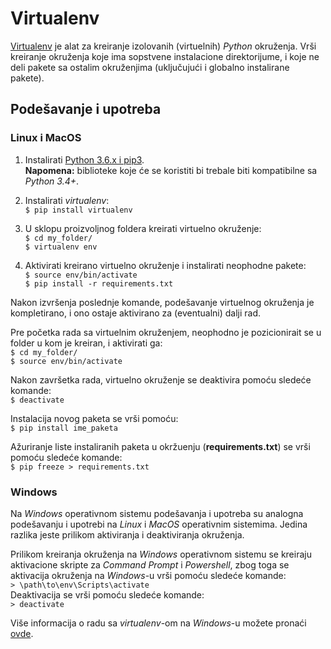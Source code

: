 # Virtualenv  

<a href="https://virtualenv.pypa.io/en/stable/">Virtualenv</a> je alat za kreiranje izolovanih (virtuelnih) *Python* okruženja. Vrši kreiranje okruženja koje ima sopstvene instalacione direktorijume, i koje ne deli pakete sa ostalim okruženjima (uključujući i globalno instalirane pakete).  

## Podešavanje i upotreba

### Linux i MacOS

1. Instalirati <a href="https://www.python.org/downloads/">Python 3.6.x i pip3</a>.  
**Napomena:** biblioteke koje će se koristiti bi trebale biti kompatibilne sa *Python 3.4+*. 

2. Instalirati *virtualenv*:  
`$ pip install virtualenv`  

3. U sklopu proizvoljnog foldera kreirati virtuelno okruženje:  
`$ cd my_folder/`  
`$ virtualenv env` 

4. Aktivirati kreirano virtuelno okruženje i instalirati neophodne pakete:  
`$ source env/bin/activate`  
`$ pip install -r requirements.txt`

Nakon izvršenja poslednje komande, podešavanje virtuelnog okruženja je kompletirano, i ono ostaje aktivirano za (eventualni) dalji rad.

Pre početka rada sa virtuelnim okruženjem, neophodno je pozicionirait se u folder u kom je kreiran, i aktivirati ga:  
`$ cd my_folder/`  
`$ source env/bin/activate`  

Nakon završetka rada, virtuelno okruženje se deaktivira pomoću sledeće komande:  
`$ deactivate`  

Instalacija novog paketa se vrši pomoću:  
`$ pip install ime_paketa`  

Ažuriranje liste instaliranih paketa u okržuenju (**requirements.txt**) se vrši pomoću sledeće komande:  
`$ pip freeze > requirements.txt`  


### Windows  

Na *Windows* operativnom sistemu podešavanja i upotreba su analogna podešavanju i upotrebi na *Linux* i *MacOS* operativnim sistemima. Jedina razlika jeste prilikom aktiviranja i deaktiviranja okruženja.

Prilikom kreiranja okruženja na *Windows* operativnom sistemu se kreiraju aktivacione skripte za *Command Prompt* i *Powershell*, zbog toga se aktivacija okruženja na *Windows*-u vrši pomoću sledeće komande:  
`> \path\to\env\Scripts\activate`  
Deaktivacija se vrši pomoću sledeće komande:  
`> deactivate`  

Više informacija o radu sa *virtualenv*-om na *Windows*-u možete pronaći <a href="https://virtualenv.pypa.io/en/stable/userguide/#windows-notes">ovde</a>.
